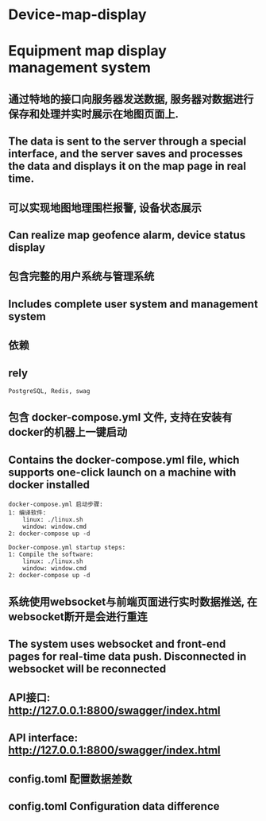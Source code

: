 # Device-map-display
# Equipment map display management system

## 通过特地的接口向服务器发送数据, 服务器对数据进行保存和处理并实时展示在地图页面上.
## The data is sent to the server through a special interface, and the server saves and processes the data and displays it on the map page in real time.

## 可以实现地图地理围栏报警, 设备状态展示
## Can realize map geofence alarm, device status display

## 包含完整的用户系统与管理系统
## Includes complete user system and management system

## 依赖
## rely
    PostgreSQL, Redis, swag

## 包含 docker-compose.yml 文件, 支持在安装有docker的机器上一键启动
## Contains the docker-compose.yml file, which supports one-click launch on a machine with docker installed
    docker-compose.yml 启动步骤:
    1: 编译软件: 
        linux: ./linux.sh
        window: window.cmd
    2: docker-compose up -d

    Docker-compose.yml startup steps:
    1: Compile the software:
        linux: ./linux.sh
        window: window.cmd
    2: docker-compose up -d

## 系统使用websocket与前端页面进行实时数据推送, 在websocket断开是会进行重连
## The system uses websocket and front-end pages for real-time data push. Disconnected in websocket will be reconnected

## API接口: http://127.0.0.1:8800/swagger/index.html
## API interface: http://127.0.0.1:8800/swagger/index.html

## config.toml 配置数据差数
## config.toml Configuration data difference

